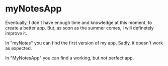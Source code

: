 # myNotesApp

Eventually, I don't have enough time and knowledge at this moment, to create a better app.
But, as soon as the summer comes, I will definetely improve it.

In "myNotes" you can find the first version of my app.
Sadly, it doesn't work as expected. 

In "MyNotesApp" you can find a working, but not perfect app. 
